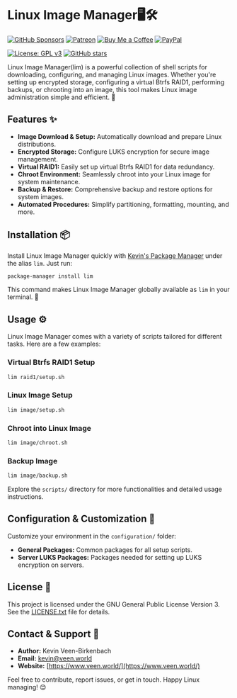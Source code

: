 # Linux Image Manager🖥️🛠️
[![GitHub Sponsors](https://img.shields.io/badge/Sponsor-GitHub%20Sponsors-blue?logo=github)](https://github.com/sponsors/kevinveenbirkenbach) [![Patreon](https://img.shields.io/badge/Support-Patreon-orange?logo=patreon)](https://www.patreon.com/c/kevinveenbirkenbach) [![Buy Me a Coffee](https://img.shields.io/badge/Buy%20me%20a%20Coffee-Funding-yellow?logo=buymeacoffee)](https://buymeacoffee.com/kevinveenbirkenbach) [![PayPal](https://img.shields.io/badge/Donate-PayPal-blue?logo=paypal)](https://s.veen.world/paypaldonate)


[![License: GPL v3](https://img.shields.io/badge/License-GPL%20v3-blue.svg)](./LICENSE.txt) [![GitHub stars](https://img.shields.io/github/stars/kevinveenbirkenbach/linux-image-manager.svg?style=social)](https://github.com/kevinveenbirkenbach/linux-image-manager/stargazers)

Linux Image Manager(lim) is a powerful collection of shell scripts for downloading, configuring, and managing Linux images. Whether you're setting up encrypted storage, configuring a virtual Btrfs RAID1, performing backups, or chrooting into an image, this tool makes Linux image administration simple and efficient. 🚀

## Features ✨

- **Image Download & Setup:** Automatically download and prepare Linux distributions.
- **Encrypted Storage:** Configure LUKS encryption for secure image management.
- **Virtual RAID1:** Easily set up virtual Btrfs RAID1 for data redundancy.
- **Chroot Environment:** Seamlessly chroot into your Linux image for system maintenance.
- **Backup & Restore:** Comprehensive backup and restore options for system images.
- **Automated Procedures:** Simplify partitioning, formatting, mounting, and more.

## Installation 📦

Install Linux Image Manager quickly with [Kevin's Package Manager](https://github.com/kevinveenbirkenbach/package-manager) under the alias `lim`. Just run:

```bash
package-manager install lim
```

This command makes Linux Image Manager globally available as `lim` in your terminal. 🔧

## Usage ⚙️

Linux Image Manager comes with a variety of scripts tailored for different tasks. Here are a few examples:

### Virtual Btrfs RAID1 Setup
```bash
lim raid1/setup.sh
```

### Linux Image Setup
```bash
lim image/setup.sh
```

### Chroot into Linux Image
```bash
lim image/chroot.sh
```

### Backup Image
```bash
lim image/backup.sh
```

Explore the `scripts/` directory for more functionalities and detailed usage instructions.

## Configuration & Customization 🔧

Customize your environment in the `configuration/` folder:
- **General Packages:** Common packages for all setup scripts.
- **Server LUKS Packages:** Packages needed for setting up LUKS encryption on servers.

## License 📜

This project is licensed under the GNU General Public License Version 3. See the [LICENSE.txt](./LICENSE.txt) file for details.

## Contact & Support 💬

- **Author:** Kevin Veen-Birkenbach  
- **Email:** [kevin@veen.world](mailto:kevin@veen.world)  
- **Website:** [https://www.veen.world/](https://www.veen.world/)

Feel free to contribute, report issues, or get in touch. Happy Linux managing! 😊

